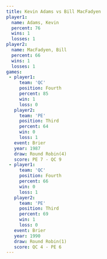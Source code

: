 ```yaml
---
title: Kevin Adams vs Bill MacFadyen
player1:               
  name: Adams, Kevin   
  percent: 76          
  wins: 1              
  losses: 1            
player2:               
  name: MacFadyen, Bill
  percent: 66          
  wins: 1              
  losses: 1            
games:
 - player1:          
     team: 'QC'      
     position: Fourth
     percent: 85     
     win: 1          
     loss: 0         
   player2:         
     team: 'PE'     
     position: Third
     percent: 64    
     win: 0         
     loss: 1        
   event: Brier        
   year: 1987          
   draw: Round Robin(4)
   score: PE 7 - QC 9  
 - player1:          
     team: 'QC'      
     position: Fourth
     percent: 66     
     win: 0          
     loss: 1         
   player2:         
     team: 'PE'     
     position: Third
     percent: 69    
     win: 1         
     loss: 0        
   event: Brier        
   year: 1990          
   draw: Round Robin(1)
   score: QC 4 - PE 6  
---
```

